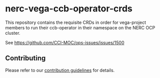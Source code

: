 # nerc-vega-ccb-operator-crds

This repository contains the requisite CRDs in order for vega-project members
to run their ccb-operator in their namespace on the NERC OCP cluster.

See https://github.com/CCI-MOC/ops-issues/issues/1500

## Contributing

Please refer to our [contribution guidelines](CONTRIBUTING.md) for details.

